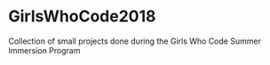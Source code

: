 # GirlsWhoCode2018
Collection of small projects done during the Girls Who Code Summer Immersion Program
